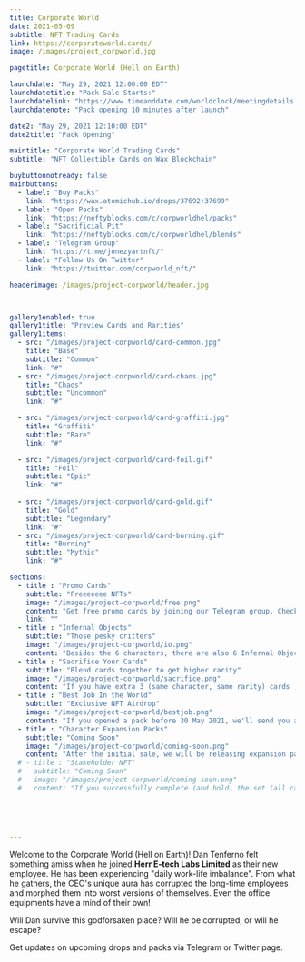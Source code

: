 ```yaml
---
title: Corporate World
date: 2021-05-09
subtitle: NFT Trading Cards
link: https://corporateworld.cards/
image: /images/project_corpworld.jpg

pagetitle: Corporate World (Hell on Earth)

launchdate: "May 29, 2021 12:00:00 EDT"
launchdatetitle: "Pack Sale Starts:"
launchdatelink: "https://www.timeanddate.com/worldclock/meetingdetails.html?year=2021&month=5&day=29&hour=16&min=0&sec=0&p1=145&p2=179&p3=137&p4=136&p5=16"
launchdatenote: "Pack opening 10 minutes after launch"

date2: "May 29, 2021 12:10:00 EDT"
date2title: "Pack Opening"

maintitle: "Corporate World Trading Cards"
subtitle: "NFT Collectible Cards on Wax Blockchain"

buybuttonnotready: false
mainbuttons:
  - label: "Buy Packs"
    link: "https://wax.atomichub.io/drops/37692+37699"
  - label: "Open Packs"
    link: "https://neftyblocks.com/c/corpworldhel/packs"
  - label: "Sacrificial Pit"
    link: "https://neftyblocks.com/c/corpworldhel/blends"
  - label: "Telegram Group"
    link: "https://t.me/jonezyartnft/" 
  - label: "Follow Us On Twitter"
    link: "https://twitter.com/corpworld_nft/" 

headerimage: /images/project-corpworld/header.jpg



gallery1enabled: true
gallery1title: "Preview Cards and Rarities"
gallery1items:
  - src: "/images/project-corpworld/card-common.jpg"
    title: "Base"
    subtitle: "Common"
    link: "#"
  - src: "/images/project-corpworld/card-chaos.jpg"
    title: "Chaos"
    subtitle: "Uncommon"
    link: "#"

  - src: "/images/project-corpworld/card-graffiti.jpg"
    title: "Graffiti"
    subtitle: "Rare"
    link: "#"

  - src: "/images/project-corpworld/card-foil.gif"
    title: "Foil"
    subtitle: "Epic"
    link: "#"
  
  - src: "/images/project-corpworld/card-gold.gif"
    title: "Gold"
    subtitle: "Legendary"
    link: "#"
  - src: "/images/project-corpworld/card-burning.gif"
    title: "Burning"
    subtitle: "Mythic"
    link: "#"

sections:
  - title : "Promo Cards"
    subtitle: "Freeeeeee NFTs"
    image: "/images/project-corpworld/free.png"
    content: "Get free promo cards by joining our Telegram group. Check for the pinned message for the link!"
    link: ""
  - title : "Infernal Objects"
    subtitle: "Those pesky critters"
    image: "/images/project-corpworld/io.png"
    content: "Besides the 6 characters, there are also 6 Infernal Objects in the set. These are objects found in the office that came alive and develop personalities of their own."
  - title : "Sacrifice Your Cards"
    subtitle: "Blend cards together to get higher rarity"
    image: "/images/project-corpworld/sacrifice.png"
    content: "If you have extra 3 (same character, same rarity) cards , you can blend them to the  upgraded version. But, to get 1 Infernal Object, you must sacrifice all 6 Mythic character cards."
  - title : "Best Job In the World"
    subtitle: "Exclusive NFT Airdrop"
    image: "/images/project-corpworld/bestjob.png"
    content: "If you opened a pack before 30 May 2021, we'll send you an NFT via airdrop. Limited to 1 NFT per account."
  - title : "Character Expansion Packs"
    subtitle: "Coming Soon"
    image: "/images/project-corpworld/coming-soon.png"
    content: "After the initial sale, we will be releasing expansion packs that will contain 3 cards: (2) Series1 cards and (1) new character card with all rarities."
  # - title : "Stakeholder NFT"
  #   subtitle: "Coming Soon"
  #   image: "/images/project-corpworld/coming-soon.png"
  #   content: "If you successfully complete (and hold) the set (all cards in schema *series1*) by end of August 2021, we will airdrop a *Stakeholder NFT* for your achievements. If you hold this special NFT, you will get a rare NFT airdrop in the future from time to time."
    




---
```


Welcome to the Corporate World (Hell on Earth)! Dan Tenferno felt something amiss when he joined **Herr E-tech Labs Limited** as their new employee. He has been experiencing "daily work-life imbalance". From what he gathers, the CEO's unique
aura has corrupted the long-time employees and morphed them into worst versions of themselves. Even the office equipments have a mind of their own! 


Will Dan survive this godforsaken place? Will he be corrupted, or will he escape?


Get updates on upcoming drops and packs via Telegram or Twitter page.



